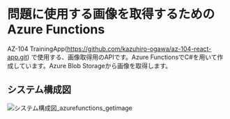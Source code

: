 # 問題に使用する画像を取得するためのAzure Functions

AZ-104 TrainingApp(https://github.com/kazuhiro-ogawa/az-104-react-app.git)
で使用する、画像取得用のAPIです。Azure FunctionsでC#を用いて作成しています。Azure Blob Storageから画像を取得します。

## システム構成図
![システム構成図_azurefunctions_getimage](https://github.com/kazuhiro-ogawa/az-104-app-getImage/assets/105719508/7f8b9370-c1e6-4216-ac56-c3cf65170d36)
